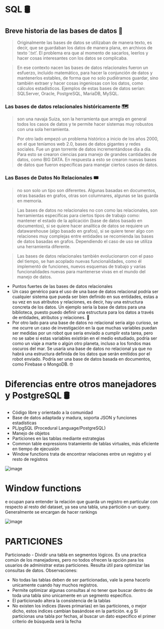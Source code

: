 # SQL  🛢️

## Breve historia de las bases de datos 🧭

>Originalmente las bases de datos se utilizaban de manera texto, es decir, que se guardaban los datos de manera plana, en archivos de texto ‘.txt’. El problema era que al momento de sacarlos, leerlos y hacer cosas interesantes con los datos se complicaba.

>En ese contexto nacen las bases de datos relacionales fueron un esfuerzo, incluido matemático, para hacer la conjunción de datos y mantenerlos estables, de forma que no solo pudiéramos guardar, sino también extraer y hacer cosas ingeniosas con los datos, como cálculos estadísticos. Ejemplos de estas bases de datos serían: SQLServer, Oracle, PostgreSQL, MariaDB, MySQL.

### Las bases de datos relacionales históricamente  🗺️

> son una navaja Suiza, son la herramienta que arregla en general todos los casos de datos y te permite hacer sistemas muy robustos con una sola herramienta.

>Por otro lado empezó un problema histórico a inicio de los años 2000, en el que teníamos web 2.0, bases de datos gigantes y redes sociales. Fue un gran torrente de datos incrementándose día a día. Para esto se crearon ciencias para manejo de grandes cantidades de datos, como BIG DATA. En respuesta a esto se crearon nuevas bases de datos que fueron específicas para manejar ciertos casos de datos.

### Las Bases de Datos No Relacionales 🎟️

> no son solo un tipo son diferentes. Algunas basadas en documentos, otras basadas en grafos, otras son columnares, algunas se las guarda en memoria.

>Las bases de datos no relacionales no con como las relacionales, son herramientas específicas para ciertos tipos de trabajo como: mantener el estado de la aplicación (base de datos basado en documentos), si se quiere hacer analítica de datos se requiere un datawarehouse (algo basado en grafos), si se quiere tener algo con relaciones muy complejas entre entidades se recomienda las bases de datos basadas en grafos. Dependiendo el caso de uso se utiliza una herramienta diferente.

>Las bases de datos relacionales también evolucionaron con el paso del tiempo, se han acoplado nuevas funcionalidades, como él implementó de funciones, nuevos esquemas de trabajo y varias funcionalidades nuevas para mantenerse vivas en el mundo del manejo de datos.

* Puntos fuertes de las bases de datos relacionales
* Un caso genérico para el uso de una base de datos relacional podría ser cualquier sistema que pueda ser bien definido en sus entidades, estas a su vez en sus atributos y relaciones, es decir, hay una estructura concreta de los datos. Un ejemplo seria la base de datos para una biblioteca, puesto puedo definir una estructura para los datos a través de entidades, atributos y relaciones.
🚀
* Por otro lado para una base de datos no relacional seria algo curioso, se me ocurre un caso de investigación en la que muchas variables puedan ser medidas por un robot que seria enviado a cumplir esta tarea, pero no se sabe si estas variables existirán en el medio estudiado, podría ser como un viaje a marte o algún otro planeta, incluso a los fondos mas oscuros del mar. Se usaría una base de datos no relacional ya que no habrá una estructura definida de los datos que serán emitidos por el robot enviado. Podría ser una base de datos basada en documentos, como Firebase o MongoDB.
🤓

# Diferencias entre otros manejadores y PostgreSQL 🛢️


* Código libre y orientado a la comunidad
* Base de datos adaptada y madura, soporta JSON y funciones estadísticas
* PL/pgSQL (Procedural Language/PostgreSQL)
* Manejo de objetos
* Particiones en las tablas mediante estrategias
* Common table expressions tratamiento de tablas virtuales, más eficiente en tiempo de ejecusión
* Window functions trata de encontrar relaciones entre un registro y el resto de registros


![image](https://user-images.githubusercontent.com/72534486/219826951-f7a5fbc6-6d94-4070-aab6-d8acd0747604.png)


# Window functions

e ocupan para entender la relación que guarda un registro en particular con respecto al resto del dataset, ya sea una tabla, una partición o un query.
Generalmente se encargan de hacer rankings

![image](https://user-images.githubusercontent.com/72534486/220504445-ea860a4e-eb3b-46de-b0fe-ecd7e90cad67.png)

# PARTICIONES

Particionado - Dividir una tabla en segmentos lógicos. Es una practica común de los manejadores, pero no todos ofrecen la opción para los usuarios de administrar estas particiones. Resulta útil para optimizar las consultas de datos.
Observaciones:

* No todas las tablas deben de ser particionadas, vale la pena hacerlo unicamente cuando hay muchos registros.
* Permite optimizar algunas consultas al no tener que buscar dentro de toda una tabla sino unicamente en un segmento especifico.
* El particionado altera la consistencia de la tablas
* No existen los indices (llaves primarias) en las particiones, o mejor dicho, estos indices cambian basándose en la partición. e.g Si particionas una tabla por fechas, al buscar un dato especifico el primer criterio de búsqueda será la fecha

